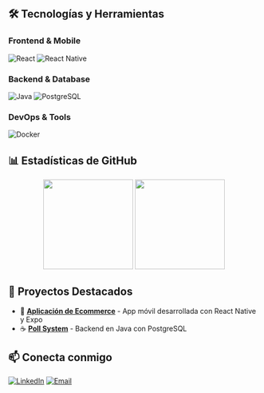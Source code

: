 ## 🛠️ Tecnologías y Herramientas

### Frontend & Mobile
![React](https://img.shields.io/badge/React-20232A?style=for-the-badge&logo=react&logoColor=61DAFB)
![React Native](https://img.shields.io/badge/React_Native-20232A?style=for-the-badge&logo=react&logoColor=61DAFB)

### Backend & Database
![Java](https://img.shields.io/badge/Java-ED8B00?style=for-the-badge&logo=openjdk&logoColor=white)
![PostgreSQL](https://img.shields.io/badge/PostgreSQL-316192?style=for-the-badge&logo=postgresql&logoColor=white)

### DevOps & Tools
![Docker](https://img.shields.io/badge/Docker-2496ED?style=for-the-badge&logo=docker&logoColor=white)

## 📊 Estadísticas de GitHub

<div align="center">
  <img height="180em" src="https://github-readme-stats.vercel.app/api?username=enmanuelrdgz&show_icons=true&theme=tokyonight&include_all_commits=true&count_private=true"/>
  <img height="180em" src="https://github-readme-stats.vercel.app/api/top-langs/?username=enmanuelrdgz&layout=compact&langs_count=8&theme=tokyonight"/>
</div>

## 🎯 Proyectos Destacados

- 📱 **[Aplicación de Ecommerce](enlace)** - App móvil desarrollada con React Native y Expo
- ☕ **[Poll System](enlace)** - Backend en Java con PostgreSQL

## 📫 Conecta conmigo

[![LinkedIn](https://img.shields.io/badge/LinkedIn-0077B5?style=for-the-badge&logo=linkedin&logoColor=white)](https://www.linkedin.com/in/enmanuel-rodriguez-51405a28a)
[![Email](https://img.shields.io/badge/Email-D14836?style=for-the-badge&logo=gmail&logoColor=white)](mailto:enmaundostres@gmail.com)
